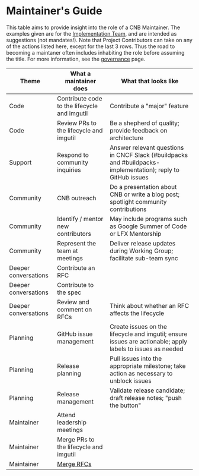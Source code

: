 # Maintainer's Guide

This table aims to provide insight into the role of a CNB Maintainer. The examples given are for the [Implementation Team](https://github.com/buildpacks/community/blob/main/GOVERNANCE.md#implementation-team), and are intended as suggestions (not mandates!). Note that Project Contributors can take on any of the actions listed here, except for the last 3 rows. Thus the road to becoming a maintaner often includes inhabiting the role before assuming the title. For more information, see the [governance](https://github.com/buildpacks/community/blob/main/GOVERNANCE.md#maintainers) page.

| Theme                | What a maintainer does                                 | What that looks like                                                                                         |
|----------------------|--------------------------------------------------------|--------------------------------------------------------------------------------------------------------------|
| Code                 | Contribute code to the lifecycle and imgutil           | Contribute a "major" feature                                                                                 |
| Code                 | Review PRs to the lifecycle and imgutil                | Be a shepherd of quality; provide feedback on architecture                                                   |
| Support              | Respond to community inquiries                         | Answer relevant questions in CNCF Slack (#buildpacks and #buildpacks-implementation); reply to GitHub issues |
| Community            | CNB outreach                                           | Do a presentation about CNB or write a blog post; spotlight community contributions                          |
| Community            | Identify / mentor new contributors                     | May include programs such as Google Summer of Code or LFX Mentorship                                         |
| Community            | Represent the team at meetings                         | Deliver release updates during Working Group; facilitate sub-team sync                                       |
| Deeper conversations | Contribute an RFC                                      |                                                                                                              |
| Deeper conversations | Contribute to the spec                                 |                                                                                                              |
| Deeper conversations | Review and comment on RFCs                             | Think about whether an RFC affects the lifecycle                                                             |
| Planning             | GitHub issue management                                | Create issues on the lifecycle and imgutil; ensure issues are actionable; apply labels to issues as needed   |
| Planning             | Release planning                                       | Pull issues into the appropriate milestone; take action as necessary to unblock issues                       |
| Planning             | Release management                                     | Validate release candidate; draft release notes; "push the button"                                           |
| Maintainer           | Attend leadership meetings                             |                                                                                                              |
| Maintainer           | Merge PRs to the lifecycle and imgutil                 |                                                                                                              |
| Maintainer           | [Merge RFCs](https://github.com/buildpacks/rfcs#merge) |                                                                                                              |
